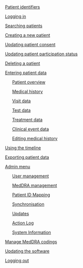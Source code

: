 [Patient identifiers](#patientID)

[Logging in](#login)

[Searching patients](#search)

[Creating a new patient](#createPatient)

[Updating patient consent](#patientConsent)

[Updating patient participation status](#patientParticipation)

[Deleting a patient](#deletePatient)

[Entering patient data](#enterPatientData)

&nbsp;&nbsp;&nbsp;&nbsp;&nbsp;&nbsp;[Patient overview](#patientOverview)

&nbsp;&nbsp;&nbsp;&nbsp;&nbsp;&nbsp;[Medical history](#medicalHistory)

&nbsp;&nbsp;&nbsp;&nbsp;&nbsp;&nbsp;[Visit data](#visit)

&nbsp;&nbsp;&nbsp;&nbsp;&nbsp;&nbsp;[Test data](#test)

&nbsp;&nbsp;&nbsp;&nbsp;&nbsp;&nbsp;[Treatment data](#treatment)

&nbsp;&nbsp;&nbsp;&nbsp;&nbsp;&nbsp;[Clinical event data](#clinicalEvent)

&nbsp;&nbsp;&nbsp;&nbsp;&nbsp;&nbsp;[Editing medical history](#editMH)

[Using the timeline](#timeline)

[Exporting patient data](#export)

[Admin menu](#admin)

&nbsp;&nbsp;&nbsp;&nbsp;&nbsp;&nbsp;[User management](#userManagement)

&nbsp;&nbsp;&nbsp;&nbsp;&nbsp;&nbsp;[MedDRA management](#meddraManagement)

&nbsp;&nbsp;&nbsp;&nbsp;&nbsp;&nbsp;[Patient ID Mapping](#patientMapping)

&nbsp;&nbsp;&nbsp;&nbsp;&nbsp;&nbsp;[Synchronisation](#synchronisation)

&nbsp;&nbsp;&nbsp;&nbsp;&nbsp;&nbsp;[Updates](#updateManagement)

&nbsp;&nbsp;&nbsp;&nbsp;&nbsp;&nbsp;[Action Log](#actionLog)

&nbsp;&nbsp;&nbsp;&nbsp;&nbsp;&nbsp;[System Information](#systemInfo)

[Manage MedDRA codings](#meddra)

[Updating the software](#update)

[Logging out](#logout)
